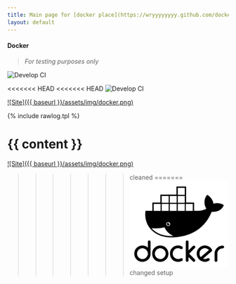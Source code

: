 ```yaml
---
title: Main page for [docker place](https://wryyyyyyyy.github.com/docker)
layout: default
---
```

#### Docker
>
> _For testing purposes only_
>
![Develop CI](https://github.com/wryyyyyyyy/docker/workflows/Develop%20CI/badge.svg?branch=develop&event=push)

<<<<<<< HEAD
<<<<<<< HEAD
![Develop CI](https://github.com/wryyyyyyyy/docker/workflows/Develop%20CI/badge.svg)

 [![Site]({{ baseurl }}/assets/img/docker.png)](https://wryyyyyyyy.github.com/docker)

 {% include rawlog.tpl %}

 {{ content }}
=======
 [![Site]({{ baseurl }}/assets/img/docker.png)](https://wryyyyyyyy.github.com/docker)
>>>>>>> cleaned
=======
 [![Site](/_site/assets/img/docker.png)](https://wryyyyyyyy.github.com/docker)
>>>>>>> changed setup
